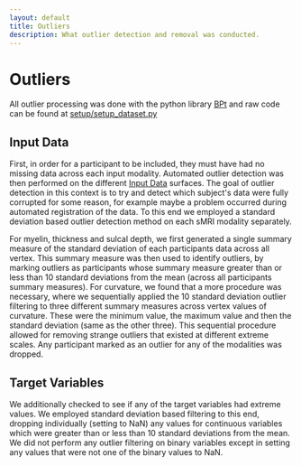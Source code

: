 ```yaml
---
layout: default
title: Outliers
description: What outlier detection and removal was conducted.
---
```


# Outliers

All outlier processing was done with the python library [BPt](https://github.com/sahahn/BPt) and raw code can be
found at [setup/setup_dataset.py](https://github.com/sahahn/parc_scaling/blob/main/setup/setup_dataset.py)

## Input Data

First, in order for a participant to be included, they must have had no missing data across each input modality.
Automated outlier detection was then performed on the different [Input Data](./input_data.html) surfaces.
The goal of outlier detection in this context is to try and detect which subject's data were fully
corrupted for some reason, for example maybe a problem occurred during automated registration of the data.
To this end we employed a standard deviation based outlier detection method on each sMRI modality separately.

For myelin, thickness and sulcal depth, we first generated a single summary measure of the standard deviation of
each participants data across all vertex. This summary measure was then used to identify outliers, by marking outliers
as participants whose summary measure greater than or less than 10 standard deviations from the mean
(across all participants summary measures). For curvature, we found that a more procedure was necessary, where
we sequentially applied the 10 standard deviation outlier filtering to three different summary measures across vertex values
of curvature. These were the minimum value, the maximum value and then the standard deviation (same as the other three). This
sequential procedure allowed for removing strange outliers that existed at different extreme scales.
Any participant marked as an outlier for any of the modalities was dropped.

## Target Variables

We additionally checked to see if any of the target variables had extreme values. We employed standard deviation based
filtering to this end, dropping individually (setting to NaN) any values for continuous variables which were greater than or
less than 10 standard deviations from the mean. We did not perform any outlier filtering on binary variables except in setting
any values that were not one of the binary values to NaN.


